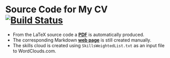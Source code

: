 # Source Code for My CV [![Build Status](https://travis-ci.org/pothitos/CV.svg?branch=master)](https://travis-ci.org/pothitos/CV)

 - From the LaTeX source code a
   [__PDF__](http://di.uoa.gr/~pothitos/PothitosCV.pdf) is
   automatically produced.
 - The corresponding Markdown [__web
   page__](http://di.uoa.gr/~pothitos) is still created
   manually.
 - The skills cloud is created using
   `SkillsWeightedList.txt` as an input file to
   WordClouds.com.
